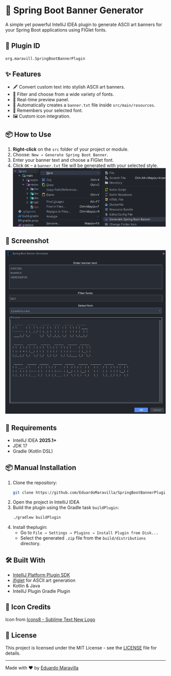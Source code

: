 # 🌟 Spring Boot Banner Generator

A simple yet powerful IntelliJ IDEA plugin to generate ASCII art banners for your Spring Boot applications using FIGlet fonts.

## 📌 Plugin ID

`org.maravill.SpringBootBannerPlugin`

## ✨ Features

- 🖋️ Convert custom text into stylish ASCII art banners.
- 🔎 Filter and choose from a wide variety of fonts.
- 🎨 Real-time preview panel.
- 💾 Automatically creates a `banner.txt` file inside `src/main/resources`.
- 🧠 Remembers your selected font.
- 🖼️ Custom icon integration.

## 📦 How to Use

1. **Right-click** on the `src` folder of your project or module.
2. Choose: `New → Generate Spring Boot Banner`.
3. Enter your banner text and choose a FIGlet font.
4. Click `OK` – a `banner.txt` file will be generated with your selected style.
   ![instructions](src/main/resources/images/CreateBanner.png)

## 🧪 Screenshot

![Plugin preview](src/main/resources/images/SpringBannerGenerator.png)

## 🔧 Requirements

- IntelliJ IDEA **2025.1+**
- JDK 17
- Gradle (Kotlin DSL)

## 📦 Manual Installation

1. Clone the repository:
   ```bash
   git clone https://github.com/EduardoMaravilla/SpringBootBannerPlugin.git
   ```
2. Open the project in IntelliJ IDEA
3. Build the plugin using the Gradle task `buildPlugin`:
   ```bash
   ./gradlew buildPlugin
   ```
4. Install theplugin:
   - Go to `File → Settings → Plugins → Install Plugin from Disk...`
   - Select the generated `.zip` file from the `build/distributions` directory.


## 🛠️ Built With

- <a href="https://plugins.jetbrains.com/docs/intellij/welcome.html" target="_blank">IntelliJ Platform Plugin SDK</a>
- <a href="https://github.com/lalyos/jfiglet" target="_blank">jfiglet</a> for ASCII art generation
- Kotlin & Java
- IntelliJ Plugin Gradle Plugin

## 🎨 Icon Credits

Icon from <a href="https://icons8.com/icon/UCgJoZGoeBg1/sublime-text-new-logo" target="_blank">Icons8 - Sublime Text New Logo</a>

## 📄 License

This project is licensed under the MIT License - see the <a href="LICENSE" target="_blank">LICENSE</a> file for details.

---

Made with ❤️ by <a href="https://eduardo-maravilla.netlify.app/" target="_blank">Eduardo Maravilla</a>

   
